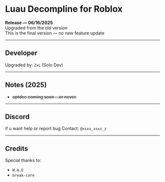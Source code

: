 # Luau Decompline for Roblox

**Release — 06/16/2025**  
Upgraded from the old version  
This is the final version — no new feature update

---

## Developer

Upgraded by: `ZxL` (Solo Dev)

---

## Notes (2025)

- ~~optdec coming soon ...or never.~~

---

## Discord

if u want help or report bug
Contact: `@xsxs_xsxs_z`

---

## Credits

Special thanks to:

- `W.A.E`
- `break-core`
